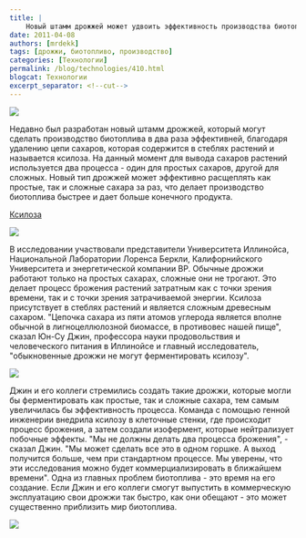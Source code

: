 ```yaml
---
title: |
    Новый штамм дрожжей может удвоить эффективность производства биотоплива!
date: 2011-04-08
authors: [mrdekk]
tags: [дрожжи, биотопливо, производство]
categories: [Технологии]
permalink: /blog/technologies/410.html
blogcat: Технологии
excerpt_separator: <!--cut-->
---
```



![](http://itw66.ru/uploads/images/00/00/01/2011/04/08/898fc3.jpg)


Недавно был разработан новый штамм дрожжей, который могут сделать производство биотоплива в два раза эффективней, благодаря удалению цепи сахаров, которая содержится в стеблях растений и называется ксилоза. На данный момент для вывода сахаров растений используется два процесса - один для простых сахаров, другой для сложных. Новый тип дрожжей может эффективно расщеплять как простые, так и сложные сахара за раз, что делает производство биотоплива быстрее и дает больше конечного продукта.


<!--cut-->

[Ксилоза](http://ru.wikipedia.org/wiki/%D0%9A%D1%81%D0%B8%D0%BB%D0%BE%D0%B7%D0%B0)


![](http://itw66.ru/uploads/images/00/00/01/2011/04/08/9820c7.jpg)


В исследовании участвовали представители Университета Иллинойса, Национальной Лаборатории Лоренса Беркли, Калифорнийского Университета и энергетической компании BP. Обычные дрожжи работают только на простых сахарах, сложные они не трогают. Это делает процесс брожения растений затратным как с точки зрения времени, так и с точки зрения затрачиваемой энергии. Ксилоза присутствует в стеблях растений и является сложным древесным сахаром. "Цепочка сахара из пяти атомов углерода является вполне обычной в лигноцеллюлозной биомассе, в противовес нашей пище", сказал Юн-Су Джин, профессора науки продовольствия и человеческого питания в Иллинойсе и главный исследователь, "обыкновенные дрожжи не могут ферментировать ксилозу".


![](http://itw66.ru/uploads/images/00/00/01/2011/04/08/7561dc.jpg)


Джин и его коллеги стремились создать такие дрожжи, которые могли бы ферментировать как простые, так и сложные сахара, тем самым увеличилась бы эффективность процесса. Команда с помощью генной инженерии внедрила ксилозу в клеточные стенки, где происходит процесс брожения, а затем создали изофермент, которые нейтрализует побочные эффекты. "Мы не должны делать два процесса брожения", - сказал Джин. "Мы может сделать все это в одном горшке. А выход получится больше, чем при стандартном процессе. Мы уверены, что эти исследования можно будет коммерциализировать в ближайшем времени". Одна из главных проблем биотоплива - это время на его создание. Если Джин и его коллеги смогут выпустить в коммерческую эксплуатацию свои дрожжи так быстро, как они обещают - это может существенно приблизить мир биотоплива.


![](http://itw66.ru/uploads/images/00/00/01/2011/04/08/3e0f27.jpg)

